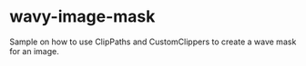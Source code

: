 # wavy-image-mask
Sample on how to use ClipPaths and CustomClippers to create a wave mask for an image.

